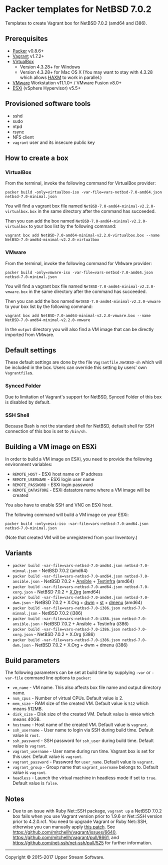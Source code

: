 # Packer templates for NetBSD 7.0.2

Templates to create Vagrant box for NetBSD 7.0.2 (amd64 and i386).


## Prerequisites

* [Packer] v0.8.6+
* [Vagrant] v1.7.2+
* [VirtualBox]
	* Version 4.3.28+ for Windows
	* Version 4.3.28+ for Mac OS X (You may want to stay with 4.3.28 which allows [HAXM] to work in parallel.)
* [VMware] Workstation v11.1.0+ / VMware Fusion v8.0+
* [ESXi] (vSphere Hypervisor) v5.5+

[ESXi]: http://www.vmware.com/products/vsphere-hypervisor
        "Free VMware vSphere Hypervisor, Free Virtualization (ESXi)"
[HAXM]: https://software.intel.com/en-us/android/articles/intel-hardware-accelerated-execution-manager
        "Intel&reg; Hardware Accelerated Execution Manager"
[Packer]: https://www.packer.io/ "Packer by HashiCorp"
[Vagrant]: https://www.vagrantup.com/ "Vagrant"
[VirtualBox]: https://www.virtualbox.org/ "Oracle VM VirtualBox"
[VMware]: http://www.vmware.com/ "VMware Virtualization for Desktop &amp; Server, Application, Public &amp; Hybrid Clouds"


## Provisioned software tools

* sshd
* sudo
* ntpd
* rsync
* NFS client
* `vagrant` user and its insecure public key


## How to create a box

### VirtualBox

From the terminal, invoke the following command for VirtualBox provider:

    packer build -only=virtualbox-iso -var-file=vars-netbsd-7.0-amd64.json netbsd-7.0-minimal.json

You will find a vagrant box file named `NetBSD-7.0-amd64-minimal-v2.2.0-virtualbox.box`
in the same directory after the command has succeeded.

Then you can add the box named `NetBSD-7.0-amd64-minimal-v2.2.0-virtualbox` to your box list
by the following command:

    vagrant box add NetBSD-7.0-amd64-minimal-v2.2.0-virtualbox.box --name NetBSD-7.0-amd64-minimal-v2.2.0-virtualbox

### VMware

From the terminal, invoke the following command for VMware provider:

    packer build -only=vmware-iso -var-file=vars-netbsd-7.0-amd64.json netbsd-7.0-minimal.json

You will find a vagrant box file named `NetBSD-7.0-amd64-minimal-v2.2.0-vmware.box`
in the same directory after the command has succeeded.

Then you can add the box named `NetBSD-7.0-amd64-minimal-v2.2.0-vmware` to your box list
by the following command:

    vagrant box add NetBSD-7.0-amd64-minimal-v2.2.0-vmware.box --name NetBSD-7.0-amd64-minimal-v2.2.0-vmware

In the `output` directory you will also find a VM image that can be directly imported from VMware.


## Default settings

These default settings are done by the file `Vagrantfile.NetBSD-sh` which will be included in the box.
Users can override this setting by users' own `Vagrantfile`s.

### Synced Folder

Due to limitation of Vagrant's support for NetBSD, Synced Folder of this box is disabled by default.

### SSH Shell

Because Bash is not the standard shell for NetBSD, default shell for SSH connection of this box
is set to `/bin/sh`.


## Building a VM image on ESXi

In order to build a VM image on ESXi, you need to provide the following environment variables:

* `REMOTE_HOST` - ESXi host name or IP address
* `REMOTE_USERNAME` - ESXi login user name
* `REMOTE_PASSWORD` - ESXi login password
* `REMOTE_DATASTORE` - ESXi datastore name where a VM image will be created

You also have to enable SSH and VNC on ESXi host.

The following command will build a VM image on your ESXi:

    packer build -only=esxi-iso -var-file=vars-netbsd-7.0-amd64.json netbsd-7.0-minimal.json

(Note that created VM will be unregistered from your Inventory.)


## Variants

* `packer build -var-file=vars-netbsd-7.0-amd64.json netbsd-7.0-minmal.json` - NetBSD 7.0.2 (amd64)
* `packer build -var-file=vars-netbsd-7.0-amd64.json netbsd-7.0-ansible.json` - NetBSD 7.0.2 + [Ansible] + [Testinfra] (amd64)
* `packer build -var-file=vars-netbsd-7.0-amd64.json netbsd-7.0-xorg.json` - NetBSD 7.0.2 + [X.Org] (amd64)
* `packer build -var-file=vars-netbsd-7.0-amd64.json netbsd-7.0-dwm.json` - NetBSD 7.0.2 + X.Org + [dwm] + [st] + [dmenu] (amd64)
* `packer build -var-file=vars-netbsd-7.0-i386.json netbsd-7.0-minmal.json` - NetBSD 7.0.2 (i386)
* `packer build -var-file=vars-netbsd-7.0-i386.json netbsd-7.0-ansible.json` - NetBSD 7.0.2 + Ansible + Testinfra (i386)
* `packer build -var-file=vars-netbsd-7.0-i386.json netbsd-7.0-xorg.json` - NetBSD 7.0.2 + X.Org (i386)
* `packer build -var-file=vars-netbsd-7.0-i386.json netbsd-7.0-dwm.json` - NetBSD 7.0.2 + X.Org + dwm + dmenu (i386)

[Ansible]: https://www.ansible.com/ "Ansible is Simple IT Automation"
[Testinfra]: https://testinfra.readthedocs.io/en/latest/ "Testinfra test your infrastructure &mdash; testinfra 1.4.2 documentation"
[dmenu]: http://tools.suckless.org/dmenu/ "dmenu | suckless.org tools"
[dwm]: http://dwm.suckless.org/ "suckless.org dwm - dynamic window manager"
[st]: http://st.suckless.org/ "suckless.org st - simple terminal"
[X.Org]: https://www.x.org/wiki/ "X.Org"


## Build parameters

The following parameters can be set at build time by supplying `-var` or `-var-file` command line options to `packer`:

* `vm_name` - VM name.  This also affects box file name and output directory name.
* `num_cpus` - Number of virtual CPUs.  Default value is 2.
* `mem_size` - RAM size of the created VM.  Default value is `512` which means 512MB.
* `disk_size` - Disk size of the created VM.  Default value is `40960` which means 40GB.
* `hostname` - Host name of the created VM.  Default value is `vagrant`.
* `ssh_username` - User name to login via SSH during build time.  Default value is `root`.
* `ssh_password` - SSH password for `ssh_user` during build time.  Default value is `vagrant`.
* `vagrant_username` - User name during run time.  Vagrant box is set for this user.  Default value is `vagrant`.
* `vagrant_password` - Password for `user_name`.  Default value is `vagrant`.
* `vagrant_group` - Group name that `vagrant_username` belongs to.  Default value is `vagrant`.
* `headless` - Launch the virtual machine in headless mode if set to `true`.  Default value is `false`.


## Notes

* Due to an issue with Ruby Net::SSH package, `vagrant up` a NetBSD 7.0.2 box fails when you use Vagrant version
  prior to 1.9.6 or Net::SSH version prior to 4.2.0.rc1.  You need to upgrade Vagrant or Ruby Net::SSH, otherwise
  you can manually apply [this patch](../patches/net-ssh.patch).  See https://github.com/mitchellh/vagrant/issues/6640,
  https://github.com/mitchellh/vagrant/pull/8661, and https://github.com/net-ssh/net-ssh/pull/525 for further information.

- - -

Copyright &copy; 2015-2017 Upper Stream Software.
